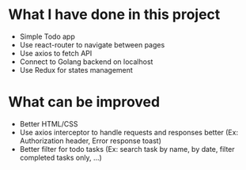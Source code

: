 # What I have done in this project
- Simple Todo app
- Use react-router to navigate between pages
- Use axios to fetch API
- Connect to Golang backend on localhost
- Use Redux for states management


# What can be improved
- Better HTML/CSS
- Use axios interceptor to handle requests and responses better (Ex: Authorization header, Error response toast)
- Better filter for todo tasks (Ex: search task by name, by date, filter completed tasks only, ...)
